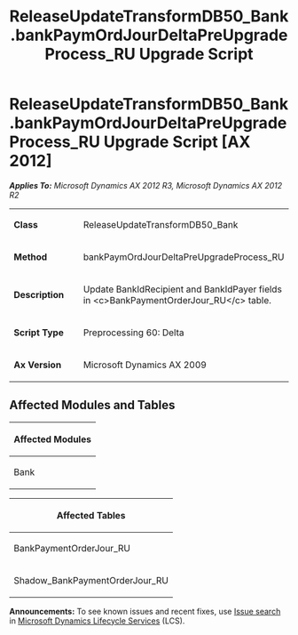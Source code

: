 ﻿---
title: ReleaseUpdateTransformDB50_Bank.bankPaymOrdJourDeltaPreUpgradeProcess_RU Upgrade Script
TOCTitle: ReleaseUpdateTransformDB50_Bank.bankPaymOrdJourDeltaPreUpgradeProcess_RU Upgrade Script
ms:assetid: 28561ce5-7f0a-bfae-4ba9-5e3b7428a82e
ms:mtpsurl: https://msdn.microsoft.com/en-us/library/JJ735875(v=AX.60)
ms:contentKeyID: 49707293
ms.date: 05/18/2015
mtps_version: v=AX.60
---

# ReleaseUpdateTransformDB50\_Bank.bankPaymOrdJourDeltaPreUpgradeProcess\_RU Upgrade Script [AX 2012]


_**Applies To:** Microsoft Dynamics AX 2012 R3, Microsoft Dynamics AX 2012 R2_

<table>
<colgroup>
<col style="width: 50%" />
<col style="width: 50%" />
</colgroup>
<tbody>
<tr class="odd">
<td><p><strong>Class</strong></p></td>
<td><p>ReleaseUpdateTransformDB50_Bank</p></td>
</tr>
<tr class="even">
<td><p><strong>Method</strong></p></td>
<td><p>bankPaymOrdJourDeltaPreUpgradeProcess_RU</p></td>
</tr>
<tr class="odd">
<td><p><strong>Description</strong></p></td>
<td><p>Update BankIdRecipient and BankIdPayer fields in &lt;c&gt;BankPaymentOrderJour_RU&lt;/c&gt; table.</p></td>
</tr>
<tr class="even">
<td><p><strong>Script Type</strong></p></td>
<td><p>Preprocessing 60: Delta</p></td>
</tr>
<tr class="odd">
<td><p><strong>Ax Version</strong></p></td>
<td><p>Microsoft Dynamics AX 2009</p></td>
</tr>
</tbody>
</table>


## Affected Modules and Tables

<table>
<colgroup>
<col style="width: 100%" />
</colgroup>
<thead>
<tr class="header">
<th><p>Affected Modules</p></th>
</tr>
</thead>
<tbody>
<tr class="odd">
<td><p>Bank</p></td>
</tr>
</tbody>
</table>


<table>
<colgroup>
<col style="width: 100%" />
</colgroup>
<thead>
<tr class="header">
<th><p>Affected Tables</p></th>
</tr>
</thead>
<tbody>
<tr class="odd">
<td><p>BankPaymentOrderJour_RU</p></td>
</tr>
<tr class="even">
<td><p>Shadow_BankPaymentOrderJour_RU</p></td>
</tr>
</tbody>
</table>

  
**Announcements:** To see known issues and recent fixes, use [Issue search](http://go.microsoft.com/fwlink/?linkid=389258) in [Microsoft Dynamics Lifecycle Services](http://go.microsoft.com/fwlink/?linkid=306505) (LCS).

